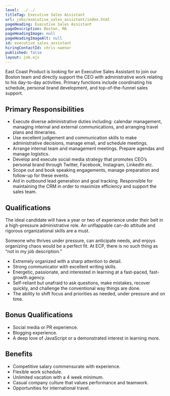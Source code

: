 ```yaml
---
level: ../../
titleTag: Executive Sales Assistant
url: jobs/executive_sales_assistant/index.html
pageHeading: Executive Sales Assistant
pageDescription: Boston, MA
pageHeadingImage: null
pageHeadingImageAlt: null
id: executive_sales_assistant
hiringContactId: chris-swenor
published: false
layout: job.ejs
---
```


<p>East Coast Product is looking for an Executive Sales Assistant to join our Boston team and directly support the CEO with administrative work relating to his day-to-day activities. Primary functions include coordinating his schedule, personal brand development, and top-of-the-funnel sales support.</p>

<h2 class="text-heading-two">Primary Responsibilities</h2>

<ul>
  <li>Execute diverse administrative duties including: calendar management, managing internal and external communications, and arranging travel plans and itineraries.</li>
  <li>Use excellent judgement and communication skills to make administrative decisions, manage email, and schedule meetings.</li>
  <li>Arrange internal team and management meetings. Prepare agendas and manage logistics.</li>
  <li>Develop and execute social media strategy that promotes CEO’s personal brand through Twitter, Facebook, Instagram, LinkedIn etc.</li>
  <li>Scope out and book speaking engagements, manage preparation and follow-up for these events.</li>
  <li>Aid in outbound lead generation and goal tracking. Responsible for maintaining the CRM in order to maximize efficiency and support the sales team.</li>
</ul>

<h2 class="text-heading-two">Qualifications</h2>

<p>The ideal candidate will have a year or two of experience under their belt in a high-pressure administrative role. An unflappable can-do attitude and rigorous organizational skills are a must.</p>

<p>Someone who thrives under pressure, can anticipate needs, and enjoys organizing chaos would be a perfect fit. At ECP, there is no such thing as “not in my job description.”</p>

<ul>
  <li>Extremely organized with a sharp attention to detail.</li>
  <li>Strong communicator with excellent  writing skills.</li>
  <li>Energetic, passionate, and interested in learning at a fast-paced, fast-growth agency.</li>
  <li>Self-reliant but unafraid to ask questions, make mistakes, recover quickly, and challenge the conventional way things are done.</li>
  <li>The ability to shift focus and priorities as needed, under pressure and on time.</li>
</ul>

<h2 class="text-heading-two">Bonus Qualifications</h2>

<ul>
  <li>Social media or PR experience.</li>
  <li>Blogging experience.</li>
  <li>A deep love of JavaScript or a demonstrated interest in learning more.</li>
</ul>

<h2 class="text-heading-two">Benefits</h2>

<ul>
  <li>Competitive salary commensurate with experience.</li>
  <li>Flexible work schedule.</li>
  <li>Unlimited vacation with a 4 week minimum.</li>
  <li>Casual company culture that values performance and teamwork.</li>
  <li>Opportunities for international travel.</li>
</ul>